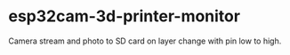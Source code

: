 # esp32cam-3d-printer-monitor
Camera stream and photo to SD card on layer change with pin low to high.

